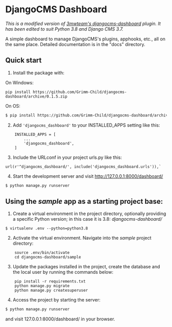 # DjangoCMS Dashboard

_This is a modified version of [3mwteam's djangocms-dashboard](https://github.com/3mwteam/djangocms-dashboard) plugin. It has been edited to suit Python 3.8 and Django CMS 3.7._

A simple dashboard to manage DjangoCMS's plugins, apphooks, etc., all on the same place.
Detailed documentation is in the "docs" directory.

## Quick start

1. Install the package with:

On Windows:
```
pip install https://github.com/Grimm-Child/djangocms-dashboard/archive/0.1.5.zip
```

On OS:
```sh
$ pip install https://github.com/Grimm-Child/djangocms-dashboard/archive/0.1.5.tar.gz
```

2. Add `'djangocms_dashboard'` to your INSTALLED_APPS setting like this:
```
    INSTALLED_APPS = [
        ...
        'djangocms_dashboard',
    ]
```
3. Include the URLconf in your project urls.py like this:
```
url(r'^djangocms_dashboard/', include('djangocms_dashboard.urls')),`
```
4. Start the development server and visit http://127.0.0.1:8000/dashboard/
```sh
$ python manage.py runserver
```


## Using the _sample_ app as a starting project base:

1. Create a virtual environment in the project directory, optionally providing a specific Python version; in this case it is 3.8:
_djangocms-dashboard/_
```
$ virtualenv .env --python=python3.8
```

2. Activate the virtual environment. Navigate into the _sample_ project directory:
```
    source .env/bin/activate
    cd djangocms-dashboard/sample
```
3. Update the packages installed in the project, create the database and the local user by running the commands below:
```
    pip install -r requirements.txt
    python manage.py migrate
    python manage.py createsuperuser
```
4. Access the project by starting the server:
```sh
$ python manage.py runserver
```
    
and visit 127.0.0.1:8000/dashboard/ in your browser.
